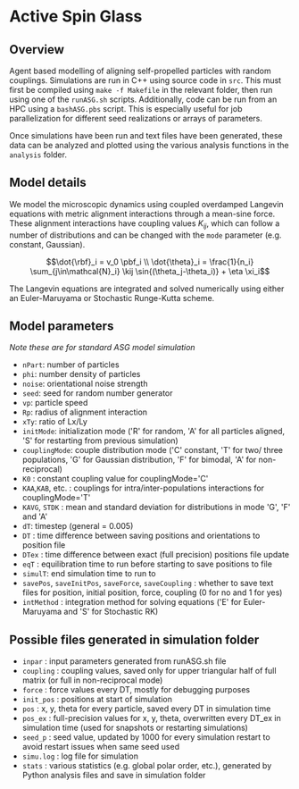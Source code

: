 # Active Spin Glass

## Overview
Agent based modelling of aligning self-propelled particles with random couplings. Simulations are run in C++ using source code in `src`. 
This must first be compiled using `make -f Makefile` in the relevant folder, then run using one of the `runASG.sh` scripts. 
Additionally, code can be run from an HPC using a `bashASG.pbs` script. This is especially useful for job parallelization for different seed realizations or arrays of parameters.

Once simulations have been run and text files have been generated, these data can be analyzed and plotted using the various analysis functions in the `analysis` folder.


## Model details
We model the microscopic dynamics using coupled overdamped Langevin equations with metric alignment interactions through a mean-sine force. These alignment interactions have coupling values $K_{ij}$, which can follow a number of distributions and can be changed with the `mode` parameter (e.g. constant, Gaussian).

$$\dot{\rbf}_i = v_0 \pbf_i \\
    \dot{\theta}_i = \frac{1}{n_i} \sum_{j\in\mathcal{N}_i} \kij \sin{(\theta_j-\theta_i)} + \eta \xi_i$$

The Langevin equations are integrated and solved numerically using either an Euler-Maruyama or Stochastic Runge-Kutta scheme.

## Model parameters
*Note these are for standard ASG model simulation*

- `nPart`: number of particles
- `phi`: number density of particles
- `noise`: orientational noise strength
- `seed`: seed for random number generator
- `vp`: particle speed
- `Rp`: radius of alignment interaction
- `xTy`: ratio of Lx/Ly
- `initMode`: initialization mode ('R' for random, 'A' for all particles aligned, 'S' for restarting from previous simulation)
- `couplingMode`: couple distribution mode ('C' constant, 'T' for two/ three populations, 'G' for Gaussian distribution, 'F' for bimodal, 'A' for non-reciprocal)
- `K0` : constant coupling value for couplingMode='C'
- `KAA`,`KAB`, etc. : couplings for intra/inter-populations interactions for couplingMode='T'
- `KAVG`, `STDK` : mean and standard deviation for distributions in mode 'G', 'F' and 'A'
- `dT`: timestep (general = 0.005)
- `DT` : time difference between saving positions and orientations to position file
- `DTex` : time difference between exact (full precision) positions file update
- `eqT` : equilibration time to run before starting to save positions to file
- `simulT`: end simulation time to run to
- `savePos`, `saveInitPos`, `saveForce`, `saveCoupling` : whether to save text files for position, initial position, force, coupling (0 for no and 1 for yes)
- `intMethod` : integration method for solving equations ('E' for Euler-Maruyama and 'S' for Stochastic RK)


## Possible files generated in simulation folder
- `inpar` : input parameters generated from runASG.sh file
- `coupling` : coupling values, saved only for upper triangular half of full matrix (or full in non-reciprocal mode)
- `force` : force values every DT, mostly for debugging purposes
- `init_pos` : positions at start of simulation
- `pos` : x, y, theta for every particle, saved every DT in simulation time
- `pos_ex` : full-precision values for x, y, theta, overwritten every DT_ex in simulation time (used for snapshots or restarting simulations)
- `seed_p` : seed value, updated by 1000 for every simulation restart to avoid restart issues when same seed used
- `simu.log` : log file for simulation
- `stats` : various statistics (e.g. global polar order, etc.), generated by Python analysis files and save in simulation folder